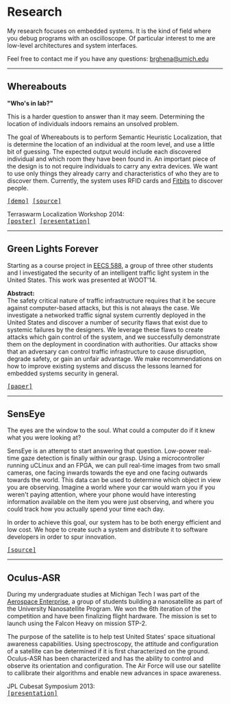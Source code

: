 Research
========

My research focuses on embedded systems. It is the kind of field
where you debug programs with an oscilloscope. Of particular interest to me
are low-level architectures and system interfaces.

Feel free to contact me if you have any questions: brghena@umich.edu

---

Whereabouts
-----------
**"Who's in lab?"**

This is a harder question to answer than it may seem. Determining the location of
individuals indoors remains an unsolved problem.

The goal of Whereabouts is to perform Semantic Heuristic Localization, that is
determine the location of an individual at the room level, and use a little bit
of guessing. The expected output would include each discovered individual and
which room they have been found in.
An important piece of the design is to not require individuals to carry any
extra devices. We want to use only things they already carry and
characteristics of who they are to discover them. Currently, the system uses
RFID cards and [Fitbits](https://www.fitbit.com/) to discover people.

<p>
<tt>
<a href="http://inductor.eecs.umich.edu/whereabouts.html">[demo]</a>
<a href="https://github.com/lab11/whereabouts">[source]</a>
</tt>
</p>

<p>
Terraswarm Localization Workshop 2014:
<br>
<tt>
<a href="research/whereabouts_terraswarmLocalization.pdf">[poster]</a>
<a href="research/whereabouts.pptx">[presentation]</a>
</tt>
</p>

---

Green Lights Forever
-------------------
Starting as a course project in
[EECS 588](https://www.eecs.umich.edu/courses/eecs588/), a group of three other
students and I investigated the security of an intelligent traffic light system
in the United States. This work was presented at WOOT'14.

**Abstract:**  
The safety critical nature of traffic infrastructure requires that it
be secure against computer-based attacks, but this is not always the case.
We investigate a networked traffic signal system currently deployed in the
United States and discover a number of security flaws that exist due to
systemic failures by the designers. We leverage these flaws to create attacks
which gain control of the system, and we successfully demonstrate them on the
deployment in coordination with authorities. Our attacks show that an
adversary can control traffic infrastructure to cause disruption, degrade
safety, or gain an unfair advantage. We make recommendations on how to improve
existing systems and discuss the lessons learned for embedded systems security
in general.

<p>
<tt>
<a href="research/ghena14green_lights.pdf">[paper]</a>
</tt>
</p>

---

SensEye
-------
The eyes are the window to the soul. What could a computer do if it knew what
you were looking at?

SensEye is an attempt to start answering that question. Low-power real-time
gaze detection is finally within our grasp. Using a microcontroller running
uCLinux and an FPGA, we can pull real-time images from two small cameras, one
facing inwards towards the eye and one facing outwards towards the world. This
data can be used to determine which object in view you are observing. Imagine
a world where your car would warn you if you weren't paying attention, where
your phone would have interesting information available on the item you were
just observing, and where you could track how you actually spend your time each
day.

In order to achieve this goal, our system has to be both energy efficient and 
low cost. We hope to create such a system and distribute it to software
developers in order to spur innovation.

<p>
<tt>
<a href="https://github.com/lab11/SensEye-2">[source]</a>
</tt>
</p>

---

Oculus-ASR
----------
During my undergraduate studies at Michigan Tech I was part of the
[Aerospace Enterprise](http://www.aerospace.mtu.edu/), a group of students 
building a nanosatellite as part of the University Nanosatellite Program. We
won the 6th iteration of the competition and have been finalizing flight
hardware. The mission is set to launch using the Falcon Heavy on mission STP-2.

The purpose of the satellite is to help test United States' space situational
awareness capabilities. Using spectroscopy, the attitude and configuration of
a satellite can be determined if it is first characterized on the ground.
Oculus-ASR has been characterized and has the ability to control and observe
its orientation and configuration. The Air Force will use our satellite to 
callibrate their algorithms and enable new advances in space awareness.

<p>
JPL Cubesat Symposium 2013:
<br>
<tt>
<a href="research/Oculus_ASR_Nanosatellite_JPL.pptx">[presentation]</a>
</tt>
</p>


